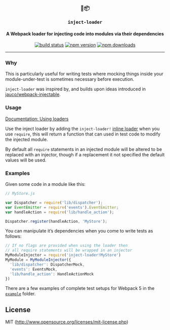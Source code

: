 <div align="center">
  <h3>💉📦<br><br><code>inject-loader</code></h3>
  <h4>A Webpack loader for injecting code into modules via their dependencies</h4>
  <a href="https://travis-ci.org/plasticine/inject-loader"><img src="https://img.shields.io/travis/plasticine/inject-loader/master.svg?style=flat-square" alt="build status" /></a> <a href="https://www.npmjs.com/package/inject-loader"><img src="https://img.shields.io/npm/v/inject-loader.svg?style=flat-square" alt="npm version" /></a> <a href="https://www.npmjs.com/package/inject-loader"><img src="https://img.shields.io/npm/dm/inject-loader.svg?style=flat-square" alt="npm downloads" /></a>
</div>

***

### Why

This is particularly useful for writing tests where mocking things inside your module-under-test is sometimes necessary before execution.

`inject-loader` was inspired by, and builds upon ideas introduced in [jauco/webpack-injectable](https://github.com/jauco/webpack-injectable).

### Usage

[Documentation: Using loaders](http://webpack.github.io/docs/using-loaders.html)

Use the inject loader by adding the `inject-loader!` [inline loader](https://webpack.js.org/concepts/loaders/#inline) when you use `require`, this will return a function that can used in test code to modify the injected module.

By default all `require` statements in an injected module will be altered to be replaced with an injector, though if a replacement it not specified the default values will be used.

### Examples

Given some code in a module like this:

```javascript
// MyStore.js

var Dispatcher = require('lib/dispatcher');
var EventEmitter = require('events').EventEmitter;
var handleAction = require('lib/handle_action');

Dispatcher.register(handleAction, 'MyStore');
```

You can manipulate it’s dependencies when you come to write tests as follows:

```javascript
// If no flags are provided when using the loader then
// all require statements will be wrapped in an injector
MyModuleInjector = require('inject-loader!MyStore')
MyModule = MyModuleInjector({
  'lib/dispatcher': DispatcherMock,
  'events': EventsMock,
  'lib/handle_action': HandleActionMock
})
```

There are a few examples of complete test setups for Webpack 5 in the [`example`](./example) folder.

## License

MIT (http://www.opensource.org/licenses/mit-license.php)
